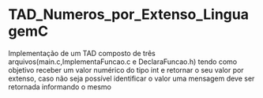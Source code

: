 # TAD_Numeros_por_Extenso_LinguagemC
Implementação de um TAD composto de três arquivos(main.c,ImplementaFuncao.c e DeclaraFuncao.h) tendo como objetivo receber um valor numérico
do tipo int e retornar o seu valor por extenso, caso não seja possível identificar o valor uma mensagem deve ser retornada informando
o mesmo
